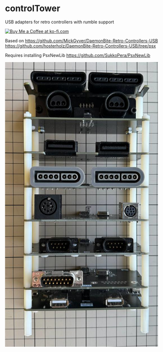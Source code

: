 # controlTower
USB adapters for retro controllers with rumble support

<a href='https://ko-fi.com/R6R31177HE' target='_blank'><img height='36' style='border:0px;height:36px;' src='https://storage.ko-fi.com/cdn/kofi2.png?v=3' border='0' alt='Buy Me a Coffee at ko-fi.com' /></a>

Based on
https://github.com/MickGyver/DaemonBite-Retro-Controllers-USB
https://github.com/hosterholz/DaemonBite-Retro-Controllers-USB/tree/psx

Requires installing PsxNewLib
https://github.com/SukkoPera/PsxNewLib

<img src="img/towerFront.jpg">
